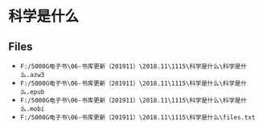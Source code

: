 # 科学是什么

## Files

- `F:/5000G电子书\06-书库更新（201911）\2018.11\1115\科学是什么\科学是什么.azw3`
- `F:/5000G电子书\06-书库更新（201911）\2018.11\1115\科学是什么\科学是什么.epub`
- `F:/5000G电子书\06-书库更新（201911）\2018.11\1115\科学是什么\科学是什么.mobi`
- `F:/5000G电子书\06-书库更新（201911）\2018.11\1115\科学是什么\files.txt`
